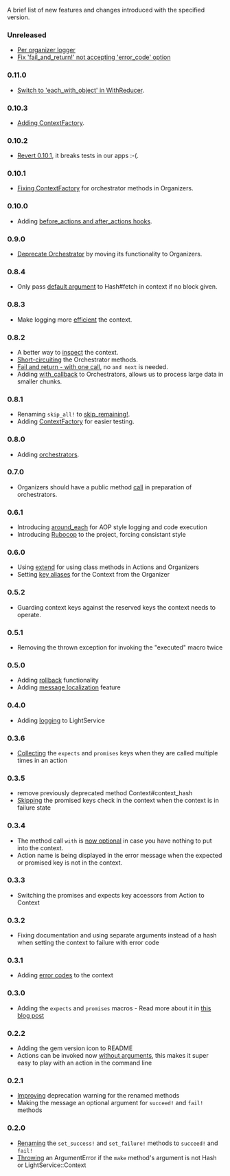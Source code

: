 A brief list of new features and changes introduced with the specified version.

### Unreleased
* [Per organizer logger](https://github.com/adomokos/light-service/pull/162)
* [Fix 'fail_and_return!' not accepting 'error_code' option](https://github.com/adomokos/light-service/issues/154)

### 0.11.0
* [Switch to 'each_with_object' in WithReducer](https://github.com/adomokos/light-service/pull/149).

### 0.10.3
* [Adding ContextFactory](https://github.com/adomokos/light-service/pull/147).

### 0.10.2
* [Revert 0.10.1](https://github.com/adomokos/light-service/pull/146), it breaks tests in our apps :-(.

### 0.10.1
* [Fixing ContextFactory](https://github.com/adomokos/light-service/pull/141) for orchestrator methods in Organizers.

### 0.10.0
* Adding [before_actions and after_actions hooks](https://github.com/adomokos/light-service/pull/144).

### 0.9.0
* [Deprecate Orchestrator](https://github.com/adomokos/light-service/pull/132) by moving its functionality to Organizers.

### 0.8.4
* Only pass [default argument](https://github.com/adomokos/light-service/pull/123) to Hash#fetch in context if no block given.

### 0.8.3
* Make logging more [efficient](https://github.com/adomokos/light-service/pull/120) the context.

### 0.8.2
* A better way to [inspect](https://github.com/adomokos/light-service/pull/110) the context.
* [Short-circuiting](https://github.com/adomokos/light-service/pull/113) the Orchestrator methods.
* [Fail and return - with one call](https://github.com/adomokos/light-service/pull/115), no `and next` is needed.
* Adding [with_callback](https://github.com/adomokos/light-service/pull/116) to Orchestrators, allows us to process large data in smaller chunks.

### 0.8.1
* Renaming `skip_all!` to [skip_remaining!](https://github.com/adomokos/light-service/pull/103).
* Adding [ContextFactory](https://github.com/adomokos/light-service/pull/107) for easier testing.

### 0.8.0
* Adding [orchestrators](https://github.com/adomokos/light-service/pull/99).

### 0.7.0
* Organizers should have a public method [call](https://github.com/adomokos/light-service/pull/98) in preparation of orchestrators.

### 0.6.1
* Introducing [around_each](https://github.com/adomokos/light-service/pull/79) for AOP style logging and code execution
* Introducing [Rubocop](https://github.com/adomokos/light-service/commit/39aa7ea39f69a16c2df66b213fb6d638796e25f2) to the project, forcing consistant style

### 0.6.0
* Using [extend](https://github.com/adomokos/light-service/pull/64) for using class methods in Actions and Organizers
* Setting [key aliases](https://github.com/adomokos/light-service/pull/69) for the Context from the Organizer

### 0.5.2
* Guarding context keys against the reserved keys the context needs to operate.

### 0.5.1
* Removing the thrown exception for invoking the "executed" macro twice

### 0.5.0
* Adding [rollback](https://github.com/adomokos/light-service#action-rollback) functionality
* Adding [message localization](https://github.com/adomokos/light-service#localizing-messages) feature

### 0.4.0
* Adding [logging](https://github.com/adomokos/light-service#logging) to LightService

### 0.3.6
* [Collecting](https://github.com/adomokos/light-service/commit/29817de3ad589441788077368ad1d7e723286def) the `expects` and `promises` keys when they are called multiple times in an action

### 0.3.5
* remove previously deprecated method Context#context_hash
* [Skipping](https://github.com/adomokos/light-service/commit/d2bd05455a7e4f78aa448db1ea1d692f7b8b67d3) the promised keys check in the context when the context is in failure state

### 0.3.4
* The method call `with` is [now optional](https://github.com/adomokos/light-service/blob/master/spec/organizer_spec.rb#L18) in case you have nothing to put into the context.
* Action name is being displayed in the error message when the expected or promised key is not in the context.

### 0.3.3
* Switching the promises and expects key accessors from Action to Context

### 0.3.2
* Fixing documentation and using separate arguments instead of a hash when setting the context to failure with error code

### 0.3.1
* Adding [error codes](https://github.com/adomokos/light-service#error-codes) to the context

### 0.3.0
* Adding the `expects` and `promises` macros - Read more about it in [this blog post](http://www.adomokos.com/2014/05/expects-and-promises-in-lightservice.html)

### 0.2.2
* Adding the gem version icon to README
* Actions can be invoked now [without arguments](https://github.com/adomokos/light-service/commit/244d5f03b9dbf61c97c1fdb865e6587f9aea177d), this makes it super easy to play with an action in the command line

### 0.2.1
* [Improving](https://github.com/adomokos/light-service/commit/fc7043241396b4a2556e9664c13c6929f8330025) deprecation warning for the renamed methods
* Making the message an optional argument for `succeed!` and `fail!` methods

### 0.2.0
* [Renaming](https://github.com/adomokos/light-service/commit/8d40ff7d393a157a8a558f9e4e021b8731550834) the `set_success!` and `set_failure!` methods to `succeed!` and `fail!`
* [Throwing](https://github.com/adomokos/light-service/commit/5ef315b8aeeafc99e38676adad3c11df5d93b0e3) an ArgumentError if the `make` method's argument is not Hash or LightService::Context
